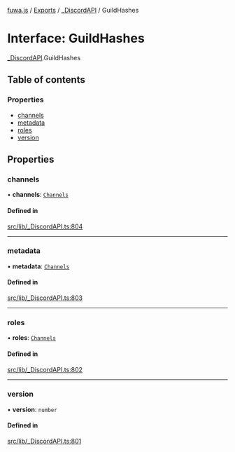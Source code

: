 [fuwa.js](../README.md) / [Exports](../modules.md) / [_DiscordAPI](../modules/_DiscordAPI.md) / GuildHashes

# Interface: GuildHashes

[_DiscordAPI](../modules/_DiscordAPI.md).GuildHashes

## Table of contents

### Properties

- [channels](_DiscordAPI.GuildHashes.md#channels)
- [metadata](_DiscordAPI.GuildHashes.md#metadata)
- [roles](_DiscordAPI.GuildHashes.md#roles)
- [version](_DiscordAPI.GuildHashes.md#version)

## Properties

### channels

• **channels**: [`Channels`](_DiscordAPI.Channels.md)

#### Defined in

[src/lib/_DiscordAPI.ts:804](https://github.com/Fuwajs/Fuwa.js/blob/5bd8aa0/src/lib/_DiscordAPI.ts#L804)

___

### metadata

• **metadata**: [`Channels`](_DiscordAPI.Channels.md)

#### Defined in

[src/lib/_DiscordAPI.ts:803](https://github.com/Fuwajs/Fuwa.js/blob/5bd8aa0/src/lib/_DiscordAPI.ts#L803)

___

### roles

• **roles**: [`Channels`](_DiscordAPI.Channels.md)

#### Defined in

[src/lib/_DiscordAPI.ts:802](https://github.com/Fuwajs/Fuwa.js/blob/5bd8aa0/src/lib/_DiscordAPI.ts#L802)

___

### version

• **version**: `number`

#### Defined in

[src/lib/_DiscordAPI.ts:801](https://github.com/Fuwajs/Fuwa.js/blob/5bd8aa0/src/lib/_DiscordAPI.ts#L801)
